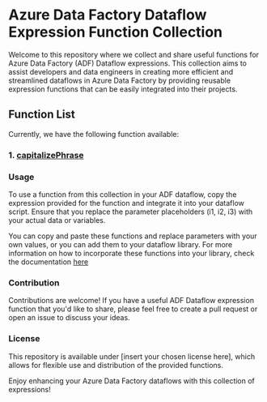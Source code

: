 # Azure Data Factory Dataflow Expression Function Collection

Welcome to this repository where we collect and share useful functions for Azure Data Factory (ADF) Dataflow expressions. This collection aims to assist developers and data engineers in creating more efficient and streamlined dataflows in Azure Data Factory by providing reusable expression functions that can be easily integrated into their projects.

## Function List

Currently, we have the following function available:

### 1. [capitalizePhrase](https://github.com/wwwaiser/adf-dataflow-utils/blob/main/functions/capitalizePhrase.md)

### Usage

To use a function from this collection in your ADF dataflow, copy the expression provided for the function and integrate it into your dataflow script. Ensure that you replace the parameter placeholders (i1, i2, i3) with your actual data or variables.

You can copy and paste these functions and replace parameters with your own values, or you can add them to your dataflow library. For more information on how to incorporate these functions into your library, check the documentation [here](https://learn.microsoft.com/en-us/azure/data-factory/concepts-data-flow-udf)

### Contribution

Contributions are welcome! If you have a useful ADF Dataflow expression function that you'd like to share, please feel free to create a pull request or open an issue to discuss your ideas.

### License

This repository is available under [insert your chosen license here], which allows for flexible use and distribution of the provided functions.

Enjoy enhancing your Azure Data Factory dataflows with this collection of expressions!
